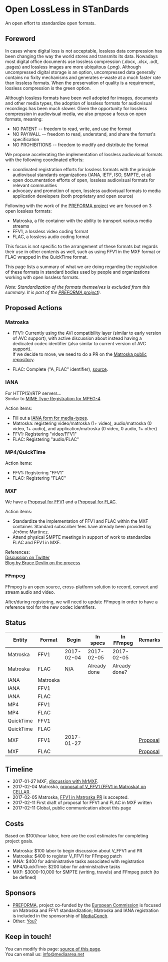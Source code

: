 # Open LossLess in STanDards

An open effort to standardize open formats.

## Foreword

In cases where digital loss is not acceptable, lossless data compression has been changing the way the world stores and transmits its data. Nowadays most digital office documents use lossless compression (.docx, .xlsx, .odt, .pages) and lossless images are more ubiquitous (.png). Although uncompressed digital storage is an option, uncompressed data generally contains no fixity mechanisms and generates e-waste at a much faster rate than lossless formats. When the preservation of quality is a requirement, lossless compression is the green option.

Although lossless formats have been well adopted for images, documents and other media types, the adoption of lossless formats for audiovisual recordings has been much slower. Given the opportunity for lossless compression in audiovisual media, we also propose a focus on open formats, meaning:

- NO PATENT -- freedom to read, write, and use the format
- NO PAYWALL -- freedom to read, understand, and share the format's specification
- NO PROHIBITIONS -- freedom to modify and distribute the format

We propose accelerating the implementation of lossless audiovisual formats with the following coordinated efforts:

- coordinated registration efforts for lossless formats with the principle audiovisual standards organizations (IANA, IETF, ISO, SMPTE, et al)
- open documentation efforts of open, lossless audiovisual formats for relevant communities
- advocacy and promotion of open, lossless audiovisual formats to media application developers (both proprietary and open source)

Following with the work of the [PREFORMA project](http://preforma-project.eu/) we are focused on 3 open lossless formats:

- Matroska, a file container with the ability to transport various media streams
- FFV1, a lossless video coding format
- FLAC, a lossless audio coding format

This focus is not specific to the arrangement of these formats but regards their use in other contents as well, such as using FFV1 in the MXF format or FLAC wrapped in the QuickTime format.

This page lists a summary of what we are doing regarding the registration of these formats in standard bodies used by people and organizations working with open lossless formats.

*Note: Standardization of the formats themselves is excluded from this summary. It is part of the [PREFORMA project](http://preforma-project.eu/)).*

## Proposed Actions

### Matroska

- FFV1: Currently using the AVI compatibility layer (similar to early version of AVC support), with active discussion about instead having a dedicated codec identifier (also similar to current version of AVC support).  
If we decide to move, we need to do a PR on the [Matroska public repository](https://github.com/Matroska-Org/matroska-specification).

- FLAC: Complete ("A_FLAC" identifier), [source](https://matroska.org/technical/specs/codecid/index.html).

### IANA

For HTTP(S)/RTP servers...  
Similar to [MIME Type Registration for MPEG-4](https://tools.ietf.org/html/rfc4337).  

Action items:  
- Fill out a [IANA form for media-types](https://www.iana.org/form/media-types).  
- Matroska: registering video/matroska (1+ video), audio/matroska (0 video, 1+ audio), and application/matroska (0 video, 0 audio, 1+ other)
- FFV1: Registering "video/FFV1"
- FLAC: Registering "audio/FLAC"

### MP4/QuickTime

Action items:  
- FFV1: Registering "FFV1"
- FLAC: Registering "FLAC"

### MXF  

We have a [Proposal for FFV1](https://github.com/MediaArea/ollistd/blob/master/MXF_FFV1.md) and a [Proposal for FLAC](https://github.com/MediaArea/ollistd/blob/master/MXF_FLAC.md).  

Action items:  
- Standardize the implementation of FFV1 and FLAC within the MXF container. Standard subscriber fees have already been provided by Jérôme Martinez.  
- Attend physical SMPTE meetings in support of work to standardize FLAC and FFV1 in MXF.

References:  
[Discussion on Twitter](https://twitter.com/MrMXF/status/824535480314265601)  
[Blog by Bruce Devlin on the process](http://mrmxf.com/blog/how-to-put-a-new-codec-into-mxf/)

### FFmpeg  

FFmpeg is an open source, cross-platform solution to record, convert and stream audio and video.  

After/during registering, we will need to update FFmpeg in order to have a reference tool for the new codec identifiers.

## Status

| Entity    | Format   | Begin         | In specs      | In FFmpeg     | Remarks                                |
|-----------|----------|---------------|---------------|---------------|----------------------------------------|
| Matroska  | FFV1     | 2017-02-04    | 2017-02-05    | 2017-02-05    |                                        |
| Matroska  | FLAC     | N/A           | Already done  | Already done? |                                        |
| IANA      | Matroska |               |               |               |                                        |
| IANA      | FFV1     |               |               |               |                                        |
| IANA      | FLAC     |               |               |               |                                        |
| MP4       | FFV1     |               |               |               |                                        |
| MP4       | FLAC     |               |               |               |                                        |
| QuickTime | FFV1     |               |               |               |                                        |
| QuickTime | FLAC     |               |               |               |                                        |
| MXF       | FFV1     | 2017-01-27    |               |               | [Proposal](https://github.com/MediaArea/ollistd/blob/master/MXF_FFV1.md)                                       |
| MXF       | FLAC     |               |               |               | [Proposal](https://github.com/MediaArea/ollistd/blob/master/MXF_FLAC.md)                                       |

## Timeline

- 2017-01-27 MXF, [discussion with MrMXF](https://twitter.com/MrMXF/status/824535480314265601).
- 2017-02-04 Matroska, [proposal of V\_FFV1 (FFV1 in Matroska) on CELLAR](https://mailarchive.ietf.org/arch/search/?email_list=cellar&gbt=1&index=Kir-8JdOl6DTZFPrxy4XM-iRP7Q).
- 2017-02-05 Matroska, [FFV1 in Matroska PR](https://github.com/Matroska-Org/matroska-specification/pull/94) is accepted.
- 2017-02-11 First draft of proposal for FFV1 and FLAC in MXF written
- 2017-02-11 Global, public communication about this page

## Costs

Based on $100/hour labor, here are the cost estimates for completing project goals.

- Matroska: $100 labor to begin discussion about V\_FFV1 and PR
- Matroska: $400 to register V\_FFV1 for FFmpeg patch
- IANA: $400 for administrative tasks associated with registration
- MP4/QuickTime: $200 labor for administrative tasks
- MXF: $3000-10,000 for SMPTE (writing, travels) and FFmpeg patch (to be defined)

## Sponsors

- [PREFORMA](http://www.preforma-project.eu/), project co-funded by the [European Commission](http://europa.eu/) is focused on Matroska and FFV1 standardization; Matroska and IANA registration is included in the sponsorship of [MediaConch](https://mediaarea.net/MediaConch).
- Other: [You?](mailto:info@mediaarea.net)

## Keep in touch!

You can modify this page: [source of this page](https://github.com/MediaArea/ollistd).  
You can email us: [info@mediaarea.net](mailto:info@mediaarea.net)
